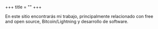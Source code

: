 +++
title = ""
+++

En este sitio encontrarás mi trabajo, principalmente relacionado con free and open source, Bitcoin/Lightning y desarrollo de software.
